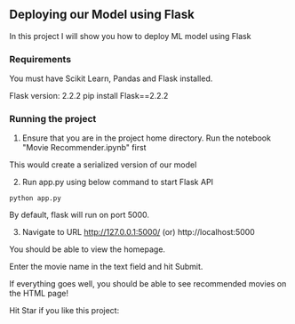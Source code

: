 ## Deploying our Model using Flask
In this project I will show you how to deploy ML model using Flask 

### Requirements
You must have Scikit Learn, Pandas and Flask installed.

Flask version: 2.2.2
pip install Flask==2.2.2

### Running the project
1. Ensure that you are in the project home directory. Run the notebook "Movie Recommender.ipynb" first

This would create a serialized version of our model

2. Run app.py using below command to start Flask API
```
python app.py
```
By default, flask will run on port 5000.

3. Navigate to URL http://127.0.0.1:5000/ (or) http://localhost:5000

You should be able to view the homepage.

Enter the movie name in the text field and hit Submit.

If everything goes well, you should  be able to see recommended movies on the HTML page!

Hit Star if you like this project:

